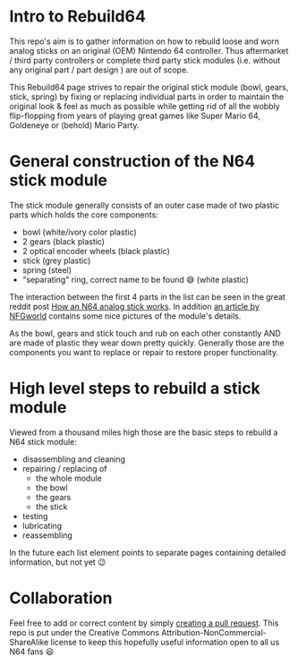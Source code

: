 # Intro to Rebuild64
This repo's aim is to gather information on how to rebuild loose and worn analog sticks on an original (OEM) Nintendo 64 controller. Thus aftermarket / third party controllers or complete third party stick modules (i.e. without any original part / part design ) are out of scope.

This Rebuild64 page strives to repair the original stick module (bowl, gears, stick, spring) by fixing or replacing individual parts in order to maintain the original look & feel as much as possible while getting rid of all the wobbly flip-flopping from years of playing great games like Super Mario 64, Goldeneye or (behold) Mario Party.

# General construction of the N64 stick module
The stick module generally consists of an outer case made of two plastic parts which holds the core components:
- bowl (white/ivory color plastic)
- 2 gears (black plastic)
- 2 optical encoder wheels (black plastic)
- stick (grey plastic)
- spring (steel)
- "separating" ring, correct name to be found :sweat_smile: (white plastic)

The interaction between the first 4 parts in the list can be seen in the great reddit post [How an N64 analog stick works](https://www.reddit.com/r/gaminggifs/comments/9hrsvc/how_an_n64_analog_stick_works/). In addition [an article by NFGworld](https://web.archive.org/web/20170107110048/https://nfgworld.com/mb/thread/447-Nintendo-s-N64-Pad-What-s-Inside) contains some nice pictures of the module's details.

As the bowl, gears and stick touch and rub on each other constantly AND are made of plastic they wear down pretty quickly. Generally those are the components you want to replace or repair to restore proper functionality.

# High level steps to rebuild a stick module

Viewed from a thousand miles high those are the basic steps to rebuild a N64 stick module:

- disassembling and cleaning
- repairing / replacing of
    - the whole module
    - the bowl
    - the gears
    - the stick
- testing
- lubricating
- reassembling

In the future each list element points to separate pages containing detailed information, but not yet :wink:

# Collaboration
Feel free to add or correct content by simply [creating a pull request](https://github.com/herzogf/rebuild64/pulls). This repo is put under the Creative Commons Attribution-NonCommercial-ShareAlike license to keep this hopefully useful information open to all us N64 fans :smiley: